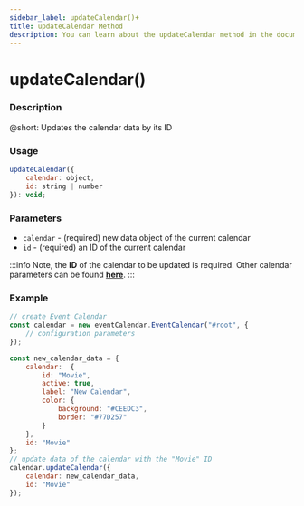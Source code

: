```yaml
---
sidebar_label: updateCalendar()+
title: updateCalendar Method
description: You can learn about the updateCalendar method in the documentation of the DHTMLX JavaScript Event Calendar library. Browse developer guides and API reference, try out code examples and live demos, and download a free 30-day evaluation version of DHTMLX Event Calendar.
---
```


# updateCalendar()

### Description

@short: Updates the calendar data by its ID

### Usage

~~~jsx {}
updateCalendar({ 
	calendar: object, 
	id: string | number 
}): void;
~~~

### Parameters

- `calendar` - (required) new data object of the current calendar
- `id` - (required) an ID of the current calendar

:::info
Note, the **ID** of the calendar to be updated is required. Other calendar parameters can be found [**here**](api/config/js_eventcalendar_calendars_config.md).
:::

### Example

~~~jsx {6-17,19-22}
// create Event Calendar
const calendar = new eventCalendar.EventCalendar("#root", {
	// configuration parameters
});

const new_calendar_data = {
	calendar:  {
		id: "Movie",
		active: true,
		label: "New Calendar",
		color: {
			background: "#CEEDC3",
			border: "#77D257"
		}
	},
	id: "Movie"
};
// update data of the calendar with the "Movie" ID
calendar.updateCalendar({
	calendar: new_calendar_data,
	id: "Movie"
});
~~~
